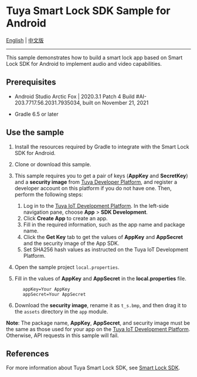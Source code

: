 
# Tuya Smart Lock SDK Sample for Android

[English](README.md) | [中文版](README-zh.md)

---

This sample demonstrates how to build a smart lock app based on Smart Lock SDK for Android to implement audio and video capabilities.

## Prerequisites

- Android Studio Arctic Fox | 2020.3.1 Patch 4
   Build #AI-203.7717.56.2031.7935034, built on November 21, 2021

- Gradle 6.5 or later

## Use the sample

1. Install the resources required by Gradle to integrate with the Smart Lock SDK for Android.

2. Clone or download this sample.

3. This sample requires you to get a pair of keys (**AppKey** and **SecretKey**) and a **security image** from [Tuya Developer Platform](https://developer.tuya.com/en/), and register a developer account on this platform if you do not have one. Then, perform the following steps:

   1. Log in to the [Tuya IoT Development Platform](https://iot.tuya.com/). In the left-side navigation pane, choose **App** > **SDK Development**.
   2. Click **Create App** to create an app.
   3. Fill in the required information, such as the app name and package name.
   4. Click the **Get Key** tab to get the values of **AppKey** and **AppSecret** and the security image of the App SDK.
   5. Set SHA256 hash values as instructed on the Tuya IoT Development Platform.

4. Open the sample project `local.properties`.

5. Fill in the values of **AppKey** and **AppSecret** in the **local.properties** file.

   ```
      appKey=Your AppKey
      appSecret=Your AppSecret
   ```

6. Download the **security image**, rename it as `t_s.bmp`, and then drag it to the `assets` directory in the `app` module.

**Note**: The package name, **AppKey**, **AppSecret**, and security image must be the same as those used for your app on the [Tuya IoT Development Platform](https://iot.tuya.com/). Otherwise, API requests in this sample will fail.

## References

For more information about Tuya Smart Lock SDK, see [Smart Lock SDK](https://developer.tuya.com/en/docs/app-development/smartlock?id=Ka6o1ib18780b).